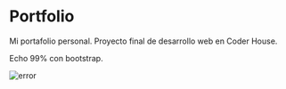 # Portfolio
Mi portafolio personal.
Proyecto final de desarrollo web en Coder House.

Echo 99% con bootstrap.


![error](https://user-images.githubusercontent.com/81161385/121100605-9745ef80-c7d0-11eb-8d8c-59e7824708a7.jpg)


